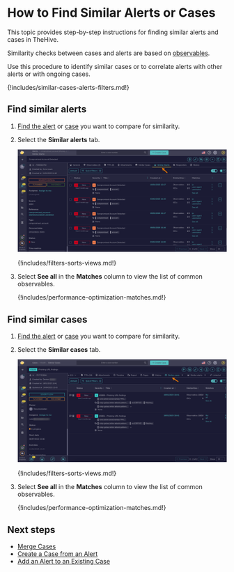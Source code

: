 # How to Find Similar Alerts or Cases

This topic provides step-by-step instructions for finding similar alerts and cases in TheHive.

Similarity checks between cases and alerts are based on [observables](../cases/observables/about-observables.md#similar-alerts-and-cases).

Use this procedure to identify similar cases or to correlate alerts with other alerts or with ongoing cases.

{!includes/similar-cases-alerts-filters.md!}

## Find similar alerts

1. [Find the alert](../alerts/search-for-alerts/find-an-alert.md) or [case](../cases/search-for-cases/find-a-case.md) you want to compare for similarity.

2. Select the **Similar alerts** tab.

    ![Similar alerts](../../../images/user-guides/analyst-corner/cases/similar-alerts.png)

    {!includes/filters-sorts-views.md!}

3. Select **See all** in the **Matches** column to view the list of common observables.

    {!includes/performance-optimization-matches.md!}

## Find similar cases

1. [Find the alert](../alerts/search-for-alerts/find-an-alert.md) or [case](../cases/search-for-cases/find-a-case.md) you want to compare for similarity.

2. Select the **Similar cases** tab.

    ![Similar cases](../../../images/user-guides/analyst-corner/cases/similar-cases.png)

    {!includes/filters-sorts-views.md!}

3. Select **See all** in the **Matches** column to view the list of common observables.

    {!includes/performance-optimization-matches.md!}

<h2>Next steps</h2>

* [Merge Cases](merge-cases.md)
* [Create a Case from an Alert](../alerts/create-a-case-from-an-alert.md)
* [Add an Alert to an Existing Case](../alerts/add-an-alert-to-an-existing-case.md)